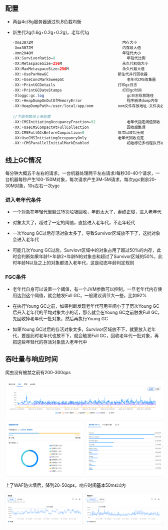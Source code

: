 ## 配置

* 两台4c/8g服务器通过SLB负载均衡

* 新生代2g(1.6g+0.2g+0.2g)，老年代1g

  ```java
  -Xms3072M                                        内存大小
  -Xmx3072M                                        内存最大值
  -Xmn2048M                                        年轻代大小
  -XX:SurvivorRatio=8								 年轻代比例
  -XX:MetaspaceSize=256M                           永久代初始大小
  -XX:MaxMetaspaceSize=256M                        永久代最大值
  -XX:+UseParNewGC						         新生代并行回收器 
  -XX:+UseConcMarkSweepGC   						 老年代CMS收集器
  -XX:+PrintGCDetails 						     打印gc日志
  -XX:+PrintGCDateStamps                           打印gc时间
  -Xloggc:gc.log								     gc日志存放路径
  -XX:+HeapDumpOnOutOfMemoryError					 程序崩溃dump内存
  -XX:HeapDumpPath=/user/local/app/oom			 oom文件存放地址-文件夹必须存在
  
  //下面参数线上未配置
  -XX:CMSInitiatingOccupancyFraction=92 			 老年代指定阈值回收
  -XX:+UseCMSCompactAtFullCollection				 回收后整理
  -XX:CMSFullGCsBeforeCompaction=0 				 每次回收后压缩
  -XX+UseCMSInitiatingOccupancyOnly				 老年代回收设定
  -XX:+CMSParallelInitialMarkEnabled				 初始标记多线程执行减少STW
  ```



## 线上GC情况

每分钟大概五千左右的请求，一台机器处理两千左右请求/每秒30-40个请求，一台机器每秒产生100-150M对象，每次请求产生3M-5M请求，每次ygc剩余20-30M对象，10s左右一次ygc

### 进入老年代条件

* 一个对象在年轻代里躲过15次垃圾回收，年龄太大了，寿终正寝，进入老年代

* 对象太大了，超过了一定的阈值，直接进入老年代，不走年轻代

* 一次Young GC过后存活对象太多了，导致Survivor区域放不下了，这批对象会进入老年代

* 可能几次Young GC过后，Surviovr区域中的对象占用了超过50%的内存，此时会判断如果年龄1+年龄2+年龄N的对象总和超过了Survivor区域的50%，此时年龄N以及之上的对象都进入老年代，这是动态年龄判定规则

### FGC条件

* 老年代自身可以设置一个阈值，有一个JVM参数可以控制，一旦老年代内存使用达到这个阈值，就会触发Full GC，一般建议调节大一些，比如92%

* 在执行Young GC之前，如果判断发现老年代可用空间小于了历次Young GC后升入老年代的平均对象大小的话，那么就会在Young GC之前触发Full GC，先回收掉老年代一批对象，然后再执行Young GC

* 如果Young GC过后的存活对象太多，Survivor区域放不下，就要放入老年代，要是此时老年代也放不下，就会触发Full GC，回收老年代一批对象，再把这些年轻代的存活对象放入老年代中



## 吞吐量与响应时间

爬虫没有被禁之前有200-300qps

![](../images/ws_20230213201147.png)



上了WAF防火墙后，降到20-50qps，响应时间基本50ms以内

![](../images/ms_20230213195809.png)